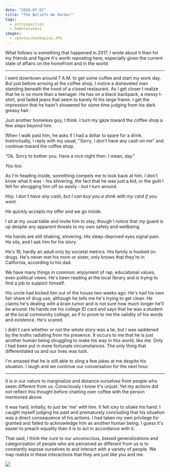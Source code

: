 ```yaml
---
date: "2020-07-02"
title: "The Beliefs We Harbor"
tags:
  - introspection
  - homelessness
images:
  - /photos/bookspine.JPG
---
```


What follows is something that happened in 2017. I wrote about it then for my friends and figure it's worth reposting here, especially given the current state of affairs on the homefront and in the world. 

---------

I went downtown around 7 A.M. to get some coffee and start my work day. But just before arriving at the coffee shop, I notice a disheveled man standing beneath the hood of a closed restaurant. As I get closer I realize that he is no more than a teenager. He has on a black backpack, a messy t-shirt, and faded jeans that seem to barely fit his large frame. I get the impression that he hasn't showered for some time judging from his dark greasy hair. 

Just another homeless guy, I think. I turn my gaze toward the coffee shop a few steps beyond him.

When I walk past him, he asks if I had a dollar to spare for a drink. Instinctually, I reply with my usual, "Sorry, I don't have any cash on me" and continue toward the coffee shop.

"Ok. Sorry to bother you. Have a nice night then. I mean, day."

_You too._

As I'm heading inside, something compels me to look back at him. I don't know what it was - his shivering, the fact that he was just a kid, or the guilt I felt for shrugging him off so easily - but I turn around.

_Hey, I don't have any cash, but I can buy you a drink with my card if you want._

He quickly accepts my offer and we go inside.

I sit at my usual table and invite him to stay, though I notice that my guard is up despite any apparent threats to my own safety and wellbeing. 

His hands are still shaking, shivering. His sleep-deprived eyes signal pain. He sits, and I ask him for his story.

He's 18, hardly an adult only by societal metrics. His family is hooked on drugs. He's never met his mom or sister, only knows that they're in California, according to his dad. 

We have many things in common: enjoyment of rap, educational values, even political views. He's been reading at the local library and is trying to find a job to support himself.

His uncle had kicked him out of the house two weeks ago. He's had his own fair share of drug use, although he tells me he's trying to get clean. He claims he's dealing with a brain tumor and is not sure how much longer he'll be around. He hands me his college ID card and says that he was a student at the local community college, as if to prove to me the validity of his words and existence. He's scared. 

I didn't care whether or not the whole story was a lie, but I was saddened by the truths radiating from his presence. It occurs to me that he is just another human being struggling to make his way in this world, like me. Only I had been put in more fortunate circumstances. The only thing that differentiated us and our lives was luck. 

I'm amazed that he is still able to sling a few jokes at me despite his situation. I laugh and we continue our conversation for the next hour.

----

It is in our nature to marginalize and distance ourselves from people who seem different from us. Consciously I know it's unjust. Yet my actions did not reflect this thought before chatting over coffee with the person mentioned above.

It was hard, initially, to just be 'me' with him. It felt icky to shake his hand. I caught myself judging his past and prematurely concluding that his situation was a direct consequence of his actions. I had taken my own privilege for granted and failed to acknowledge him as another human being. I guess it's easier to preach equality than it is to act in accordance with it.

That said, I think the cure to our unconscious, biased generalizations and categorization of people who are perceived as different from us is to constantly expose ourselves to and interact with a variety of people. We may realize in these interactions that they are just like you and me. 

![](/photos/bookspine.JPG)